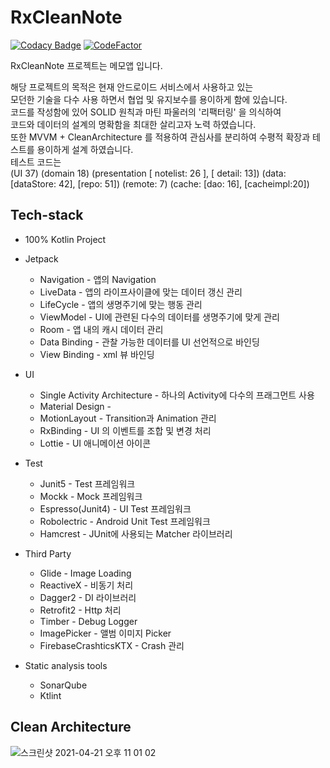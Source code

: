 # RxCleanNote
[![Codacy Badge](https://api.codacy.com/project/badge/Grade/8c2c68c84fbb4fa994f9f832292bddff)](https://app.codacy.com/manual/gudrmsglgl/RxCleanNote?utm_source=github.com&utm_medium=referral&utm_content=gudrmsglgl/RxCleanNote&utm_campaign=Badge_Grade_Dashboard)
[![CodeFactor](https://www.codefactor.io/repository/github/gudrmsglgl/rxcleannote/badge)](https://www.codefactor.io/repository/github/gudrmsglgl/rxcleannote)

RxCleanNote 프로젝트는 메모앱 입니다.

해당 프로젝트의 목적은 현재 안드로이드 서비스에서 사용하고 있는 
<br>모던한 기술을 다수 사용 하면서 협업 및 유지보수를 용이하게 함에 있습니다.
<br>코드를 작성함에 있어 SOLID 원칙과 마틴 파울러의 '리팩터링' 을 의식하여
<br>코드와 데이터의 설계의 명확함을 최대한 살리고자 노력 하였습니다.
<br>또한 MVVM + CleanArchitecture 를 적용하여 관심사를 분리하여 수평적 확장과 테스트를 용이하게 설계 하였습니다.
<br>테스트 코드는 
<br>(UI 37) (domain 18) (presentation [ notelist: 26 ], [ detail: 13]) (data: [dataStore: 42], [repo: 51]) (remote: 7) (cache: [dao: 16], [cacheimpl:20])

## Tech-stack
- 100% Kotlin Project

- Jetpack
  - Navigation - 앱의 Navigation
  - LiveData - 앱의 라이프사이클에 맞는 데이터 갱신 관리
  - LifeCycle - 앱의 생명주기에 맞는 행동 관리
  - ViewModel - UI에 관련된 다수의 데이터를 생명주기에 맞게 관리
  - Room - 앱 내의 캐시 데이터 관리
  - Data Binding - 관찰 가능한 데이터를 UI 선언적으로 바인딩
  - View Binding - xml 뷰 바인딩

- UI
  - Single Activity Architecture - 하나의 Activity에 다수의 프래그먼트 사용
  - Material Design - 
  - MotionLayout - Transition과 Animation 관리
  - RxBinding - UI 의 이벤트를 조합 및 변경 처리
  - Lottie - UI 애니메이션 아이콘  

- Test
  - Junit5 - Test 프레임워크   
  - Mockk - Mock 프레임워크
  - Espresso(Junit4) - UI Test 프레임워크
  - Robolectric - Android Unit Test 프레임워크
  - Hamcrest - JUnit에 사용되는 Matcher 라이브러리

- Third Party
  - Glide - Image Loading 
  - ReactiveX - 비동기 처리
  - Dagger2 - DI 라이브러리
  - Retrofit2 - Http 처리
  - Timber - Debug Logger
  - ImagePicker - 앨범 이미지 Picker
  - FirebaseCrashticsKTX - Crash 관리
  
- Static analysis tools
  - SonarQube
  - Ktlint

## Clean Architecture
![스크린샷 2021-04-21 오후 11 01 02](https://user-images.githubusercontent.com/16537977/115673977-2b2a3c00-a388-11eb-95ce-7434d835b405.png)
